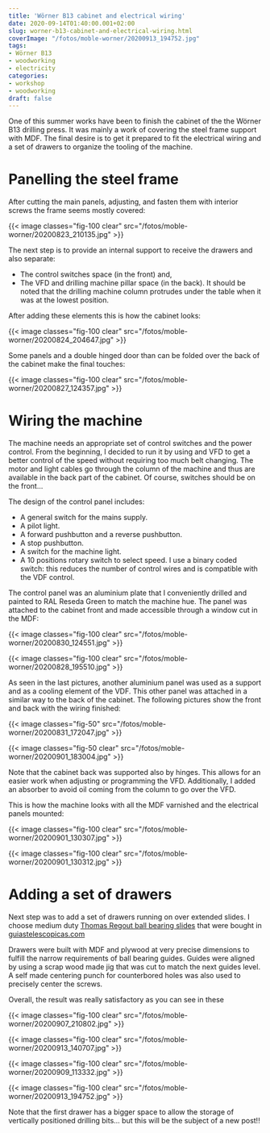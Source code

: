 ```yaml
---
title: 'Wörner B13 cabinet and electrical wiring'
date: 2020-09-14T01:40:00.001+02:00
slug: worner-b13-cabinet-and-electrical-wiring.html
coverImage: "/fotos/moble-worner/20200913_194752.jpg"
tags:
- Wörner B13
- woodworking
- electricity
categories:
- workshop
- woodworking
draft: false
---
```



One of this summer works have been to finish the cabinet of the the
Wörner B13 drilling press. It was mainly a work of covering the steel
frame support with MDF. The final desire is to get it prepared to fit
the electrical wiring and a set of drawers to organize the tooling of
the machine.

<!--more-->

# Panelling the steel frame

After cutting the main panels, adjusting, and fasten them with
interior screws the frame seems mostly covered:


{{< image classes="fig-100 clear"  src="/fotos/moble-worner/20200823_210135.jpg" >}}

The next step is to provide an internal support to receive the drawers
and also separate:

*   The control switches space (in the front) and,
*   The VFD and drilling machine pillar space (in the back). It should
    be noted that the drilling machine column protrudes under the
    table when it was at the lowest position.

After adding these elements this is how the cabinet looks:

{{< image classes="fig-100 clear"  src="/fotos/moble-worner/20200824_204647.jpg" >}}

Some panels and a double hinged door than can be folded over the back
of the cabinet make the final touches:

{{< image classes="fig-100 clear"  src="/fotos/moble-worner/20200827_124357.jpg" >}}


# Wiring the machine

The machine needs an appropriate set of control switches and the power
control. From the beginning, I decided to run it by using and VFD to
get a better control of the speed without requiring too much belt
changing. The motor and light cables go through the column of the
machine and thus are available in the back part of the cabinet. Of
course, switches should be on the front...

The design of the control panel includes:

*   A general switch for the mains supply.
*   A pilot light.
*   A forward pushbutton and a reverse pushbutton.
*   A stop pushbutton.
*   A switch for the machine light.
*   A 10 positions rotary switch to select speed. I use a binary coded
    switch: this reduces the number of control wires and is compatible
    with the VDF control.

The control panel was an aluminium plate that I conveniently drilled
and painted to RAL Reseda Green to match the machine hue. The panel
was attached to the cabinet front and made accessible through a window
cut in the MDF:

{{< image classes="fig-100 clear"  src="/fotos/moble-worner/20200830_124551.jpg" >}}

{{< image classes="fig-100 clear"  src="/fotos/moble-worner/20200828_195510.jpg" >}}

As seen in the last pictures, another aluminium panel was used as a
support and as a cooling element of the VDF. This other panel was
attached in a similar way to the back of the cabinet. The following
pictures show the front and back with the wiring finished:

{{< image classes="fig-50"  src="/fotos/moble-worner/20200831_172047.jpg" >}}

{{< image classes="fig-50 clear"  src="/fotos/moble-worner/20200901_183004.jpg" >}}

Note that the cabinet back was supported also by hinges. This allows
for an easier work when adjusting or programming the
VFD. Additionally, I added an absorber to avoid oil coming from the
column to go over the VFD.

This is how the machine looks with all the MDF varnished and the
electrical panels mounted:

{{< image classes="fig-100 clear"  src="/fotos/moble-worner/20200901_130307.jpg" >}}

{{< image classes="fig-100 clear"  src="/fotos/moble-worner/20200901_130312.jpg" >}}


# Adding a set of drawers

Next step was to add a set of drawers running on over extended
slides. I choose medium duty [Thomas Regout ball bearing
slides](https://www.thomasregout-telescopicslides.com/) that were
bought in [guiastelescopicas.com](http://guiastelescopicas.com)

Drawers were built with MDF and plywood at very precise dimensions to
fulfill the narrow requirements of ball bearing guides. Guides were
aligned by using a scrap wood made jig that was cut to match the next
guides level. A self made centering punch for counterbored holes was
also used to precisely center the screws.

Overall, the result was really satisfactory as you can see in these

{{< image classes="fig-100 clear"  src="/fotos/moble-worner/20200907_210802.jpg" >}}

{{< image classes="fig-100 clear"  src="/fotos/moble-worner/20200913_140707.jpg" >}}

{{< image classes="fig-100 clear"  src="/fotos/moble-worner/20200909_113332.jpg" >}}

{{< image classes="fig-100 clear"  src="/fotos/moble-worner/20200913_194752.jpg" >}}

Note that the first drawer has a bigger space to allow the storage of
vertically positioned drilling bits... but this will be the subject of
a new post!!
